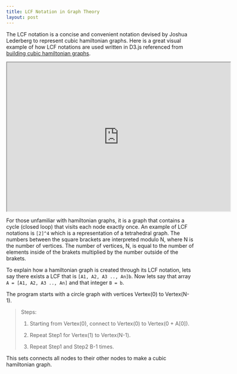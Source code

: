 ```yaml
---
title: LCF Notation in Graph Theory
layout: post
---
```


The LCF notation is a concise and convenient notation devised by Joshua Lederberg to represent cubic hamiltonian graphs. Here is a great visual example of how LCF notations are used written in D3.js referenced from [building cubic hamiltonian graphs](http://christophermanning.org/projects/building-cubic-hamiltonian-graphs-from-lcf-notation/).
<iframe src="http://christophermanning.org/gists/1703449/#/[4]8/0/0"scrolling="no" width="600" height="400"></iframe>

For those unfamiliar with hamiltonian graphs, it is a graph that contains a cycle (closed loop) that visits each node exactly once. An example of LCF notations is `[2]^4` which is a representation of a tetrahedral graph. The numbers between the square brackets are interpreted modulo N, where N is the number of vertices. The number of vertices, N, is equal to the number of elements inside of the brakets multiplied by the number outside of the brakets.

To explain how a hamiltonian graph is created through its LCF notation, lets say there exists a LCF that is `[A1, A2, A3 .., An]b`. Now lets say that array `A = [A1, A2, A3 .., An]` and that integer `B = b`.

The program starts with a circle graph with vertices Vertex(0) to Vertex(N-1).

> Steps:
>
> 1) Starting from Vertex(0), connect to Vertex(0) to Vertex(0 + A[0]).
>
> 2) Repeat Step1 for Vertex(1) to Vertex(N-1).
>
> 3) Repeat Step1 and Step2 B-1 times.

This sets connects all nodes to their other nodes to make a cubic hamiltonian graph.